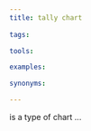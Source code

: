 ```yaml
---
title: tally chart
  
tags:

tools:

examples:

synonyms:

---
```


is a type of chart  ...

<!--more-->
